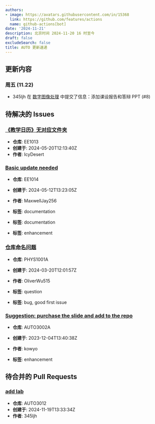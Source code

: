 ```yaml
---
authors:
- image: https://avatars.githubusercontent.com/in/15368
  link: https://github.com/features/actions
  name: github-actions[bot]
date: '2024-11-21'
description: 北京时间 2024-11-20 16 时至今
draft: false
excludeSearch: false
title: AUTO 更新速递
---
```


## 更新内容

### 周五 (11.22)

- 345ljh 在 [数字图像处理](https://github.com/HITSZ-OpenAuto/AUTO3003) 中提交了信息：添加课设报告和答辩 PPT (#8)

## 待解决的 Issues

### [《教学日历》无对应文件夹](https://github.com/HITSZ-OpenAuto/EE1013/issues/3)
- **仓库**: EE1013
- **创建于**: 2024-05-20T12:13:40Z
- **作者**: IcyDesert

### [Basic update needed](https://github.com/HITSZ-OpenAuto/EE1014/issues/1)
- **仓库**: EE1014
- **创建于**: 2024-05-12T13:23:05Z
- **作者**: MaxwellJay256
- **标签**: documentation

- **标签**: documentation

- **标签**: enhancement

### [仓库命名问题](https://github.com/HITSZ-OpenAuto/PHYS1001A/issues/1)
- **仓库**: PHYS1001A
- **创建于**: 2024-03-20T12:01:57Z
- **作者**: OliverWu515
- **标签**: question

- **标签**: bug, good first issue

### [Suggestion: purchase the slide and add to the repo](https://github.com/HITSZ-OpenAuto/AUTO3002A/issues/1)
- **仓库**: AUTO3002A
- **创建于**: 2023-12-04T13:40:38Z
- **作者**: kowyo

- **标签**: enhancement

## 待合并的 Pull Requests
### [add lab](https://github.com/HITSZ-OpenAuto/AUTO3012/pull/2)
- **仓库**: AUTO3012
- **创建于**: 2024-11-19T13:33:34Z
- **作者**: 345ljh

